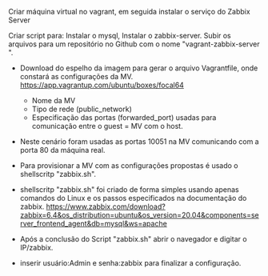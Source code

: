 Criar máquina virtual no vagrant, em seguida instalar o serviço do Zabbix Server

Criar script para: Instalar o mysql, Instalar o zabbix-server.
Subir os arquivos para um repositório no Github com o nome "vagrant-zabbix-server​".

- Download do espelho da imagem para gerar o arquivo Vagrantfile, onde constará as configurações da MV.
https://app.vagrantup.com/ubuntu/boxes/focal64

  - Nome da MV
  - Tipo de rede (public_network)
  - Especificação das portas (forwarded_port) usadas para comunicação entre o guest = MV com o host.

- Neste cenário foram usadas as portas 10051 na MV comunicando com a porta 80 da máquina real.

- Para provisionar a MV com as configurações propostas é usado o shellscritp "zabbix.sh".

- shellscritp "zabbix.sh" foi criado de forma simples usando apenas comandos do Linux e os passos especificados na documentação do zabbix.
 https://www.zabbix.com/download?zabbix=6.4&os_distribution=ubuntu&os_version=20.04&components=server_frontend_agent&db=mysql&ws=apache

- Após a conclusão do Script "zabbix.sh" abrir o navegador e digitar o IP/zabbix.
- inserir usuário:Admin e senha:zabbix para finalizar a configuração.
